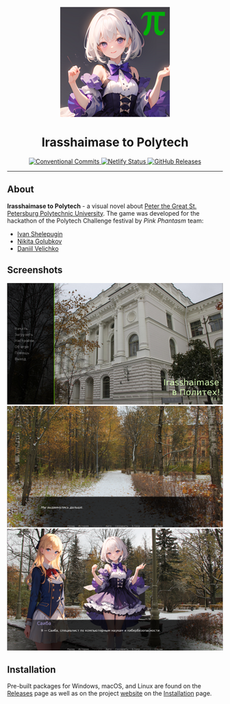 <div align="center">
<img src="./assets/logo.png" alt="Logo">

<h1>Irasshaimase to Polytech</h1>

<a href="https://conventionalcommits.org">
    <img src="https://img.shields.io/badge/Conventional%20Commits-1.0.0-%23FE5196?logo=conventionalcommits&logoColor=white" alt="Conventional Commits">
</a>
<a href="https://irasshaimase.shelepugin.ru/">
    <img src="https://api.netlify.com/api/v1/badges/421225fa-d74b-45ca-bb06-c5ef9aea101f/deploy-status" alt="Netlify Status">
</a>
<a href="https://github.com/Nikilireous/irasshaimase-to-polytech/releases">
    <img src="https://img.shields.io/github/v/release/Nikilireous/irasshaimase-to-polytech" alt="GitHub Releases">
</a>
</div>

---

## About

**Irasshaimase to Polytech** - a visual novel about [Peter the Great St. Petersburg Polytechnic University](https://english.spbstu.ru/). The game was developed for the hackathon of the Polytech Challenge festival by *Pink Phantasm* team:

-   [Ivan Shelepugin](https://github.com/shelepuginivan)
-   [Nikita Golubkov](https://github.com/Nikilireous)
-   [Daniil Velichko](https://github.com/1maginat1on)

## Screenshots

![Game screenshot 1](./assets/screenshots/1.png)
![Game screenshot 2](./assets/screenshots/2.png)
![Game screenshot 3](./assets/screenshots/3.png)

## Installation

Pre-built packages for Windows, macOS, and Linux are found on the [Releases](https://github.com/Nikilireous/irasshaimase-to-polytech/releases) page as well as on the project [website](https://irasshaimase.shelepugin.ru/) on the [Installation](https://irasshaimase.shelepugin.ru/en/docs/installation/) page.

